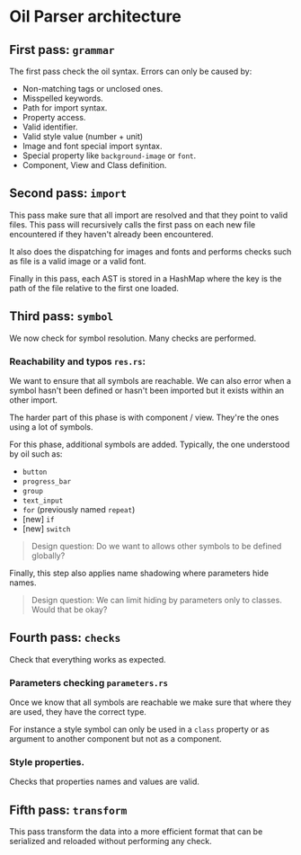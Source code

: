 # Oil Parser architecture

## First pass: `grammar`

The first pass check the oil syntax.
Errors can only be caused by:

* Non-matching tags or unclosed ones.
* Misspelled keywords.
* Path for import syntax.
* Property access.
* Valid identifier.
* Valid style value (number + unit)
* Image and font special import syntax.
* Special property like `background-image` or `font`.
* Component, View and Class definition.

## Second pass: `import`

This pass make sure that all import are resolved and that
they point to valid files. This pass will recursively
calls the first pass on each new file encountered if they
haven't already been encountered.

It also does the dispatching for images and fonts and performs
checks such as file is a valid image or a valid font.

Finally in this pass, each AST is stored in a HashMap where
the key is the path of the file relative to the first one
loaded.

## Third pass: `symbol`

We now check for symbol resolution. Many checks are performed.

### Reachability and typos `res.rs`:

We want to ensure that all symbols are reachable. We can also
error when a symbol hasn't been defined or hasn't been imported
but it exists within an other import.

The harder part of this phase is with component / view. They're the
ones using a lot of symbols.

For this phase, additional symbols are added. Typically,
the one understood by oil such as:

* `button`
* `progress_bar`
* `group`
* `text_input`
* `for` (previously named `repeat`)
* [new] `if`
* [new] `switch`

> Design question:
>     Do we want to allows other symbols to be defined globally?

Finally, this step also applies name shadowing where parameters
hide names.

> Design question:
>     We can limit hiding by parameters only to classes. Would that be okay?


## Fourth pass: `checks`

Check that everything works as expected.

### Parameters checking `parameters.rs`

Once we know that all symbols are reachable we make sure that
where they are used, they have the correct type.

For instance a style symbol can only be used in a `class` property
or as argument to another component but not as a component.

### Style properties.

Checks that properties names and values are valid.

## Fifth pass: `transform`

This pass transform the data into a more efficient format that
can be serialized and reloaded without performing any check.
